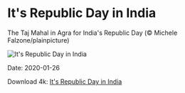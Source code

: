 # It's Republic Day in India

The Taj Mahal in Agra for India's Republic Day (© Michele Falzone/plainpicture)

![It's Republic Day in India](https://bing.com/th?id=OHR.TajRepublic_EN-US8399320805_UHD.jpg&rf=LaDigue_UHD.jpg&pid=hp&w=1024&h=576)

Date: 2020-01-26

Download 4k: [It's Republic Day in India](https://bing.com/th?id=OHR.TajRepublic_EN-US8399320805_UHD.jpg&rf=LaDigue_UHD.jpg&pid=hp&w=3840&h=2160)

